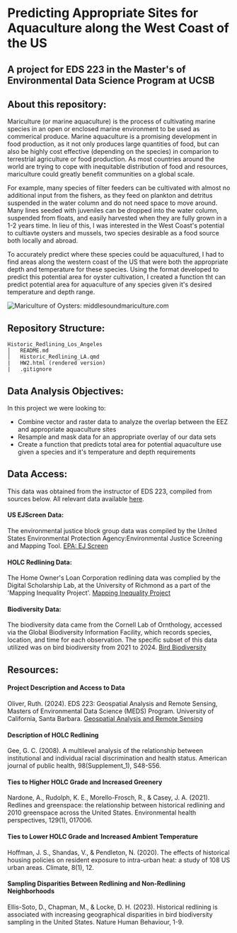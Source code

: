 # Predicting Appropriate Sites for Aquaculture along the West Coast of the US
## A project for EDS 223 in the Master's of Environmental Data Science Program at UCSB

## About this repository:
Mariculture (or marine aquaculture) is the process of cultivating marine species in an open or enclosed marine environment to be used as commerical produce. Marine aquaculture is a promising development in food production, as it not only produces large quantities of food, but can also be highly cost effective (depending on the species) in comparion to terrestrial agriculture or food production. As most countries around the world are trying to cope with inequitable distribution of food and resources, mariculture could greatly benefit communities on a global scale.

For example, many species of filter feeders can be cultivated with almost no additional input from the fishers, as they feed on plankton and detritus suspended in the water column and do not need space to move around. Many lines seeded with juveniles can be dropped into the water column, suspended from floats, and easily harvested when they are fully grown in a 1-2 years time. In lieu of this, I was interested in the West Coast's potential to cultiavte oysters and mussels, two species desirable as a food source both locally and abroad. 

To accurately predict where these species could be aquacultured, I had to find areas along the western coast of the US that were both the appropriate depth and temperature for these species. Using the format developed to predict this potential area for oyster cultivation, I created a function tht can predict potential area for aquaculture of any species given it's desired temperature and depth range.

 
![Mariculture of Oysters: middlesoundmariculture.com](https://img1.wsimg.com/isteam/ip/e6715026-e6cc-42bb-a6e0-c2abe7d97162/DJI_0550.jpg/:/) 

## Repository Structure:
```
Historic_Redlining_Los_Angeles
│   README.md
│   Historic_Redlining_LA.qmd
|   HW2.html (rendered version)
|   .gitignore
```


## Data Analysis Objectives:
In this project we were looking to:
- Combine vector and raster data to analyze the overlap between the EEZ and appropriate aquaculture sites
- Resample and mask data for an appropriate overlay of our data sets
- Create a function that predicts total area for potential aquaculture use given a species and it's temperature and depth requirements 


## Data Access:
This data was obtained from the instructor of EDS 223, compiled from sources below.
All relevant data available [here](https://drive.google.com/file/d/14CauXFZkVh_6z2Euq0m1Sq1kHQ31fiMk/view?usp=drive_link).

#### US EJScreen Data:
The environmental justice block group data was compiled by the United States Environmental Protection Agency:Environmental Justice Screening and Mapping Tool. 
<a href="https://www.epa.gov/ejscreen/purposes-and-uses-ejscreen" target="_blank">EPA: EJ Screen</a>

#### HOLC Redlining Data:
The Home Owner's Loan Corporation redlining data was complied by the Digital Scholarship Lab, at the University of Richmond as a part of the 'Mapping Inequality Project'. 
<a href= "https://dsl.richmond.edu/panorama/redlining/data" target= "_blank">Mapping Inequality Project</a> 

#### Biodiversity Data:
The biodiversity data came from the Cornell Lab of Ornthology, accessed via the Global Biodiversity Information Facility, which records species, location, and time for each observation. The specific subset of this data utilized was on bird biodiversity from 2021 to 2024. 
<a href= "https://www.gbif.org/dataset/4fa7b334-ce0d-4e88-aaae-2e0c138d049e" target= "_blank">Bird Biodiversity</a> 

## Resources:

#### Project Description and Access to Data
Oliver, Ruth. (2024). EDS 223: Geospatial Analysis and Remote Sensing, Masters of Environmental Data Science (MEDS) Program. University of California, Santa Barbara. <a href="https://eds-223-geospatial.github.io/" target="_blank">Geospatial Analysis and Remote Sensing</a>

#### Description of HOLC Redlining
Gee, G. C. (2008). A multilevel analysis of the relationship between institutional and individual racial discrimination and health status. American journal of public health, 98(Supplement_1), S48-S56.

#### Ties to Higher HOLC Grade and Increased Greenery
Nardone, A., Rudolph, K. E., Morello-Frosch, R., & Casey, J. A. (2021). Redlines and greenspace: the relationship between historical redlining and 2010 greenspace across the United States. Environmental health perspectives, 129(1), 017006.

#### Ties to Lower HOLC Grade and Increased Ambient Temperature
Hoffman, J. S., Shandas, V., & Pendleton, N. (2020). The effects of historical housing policies on resident exposure to intra-urban heat: a study of 108 US urban areas. Climate, 8(1), 12.

#### Sampling Disparities Between Redlining and Non-Redlining Neighborhoods
Ellis-Soto, D., Chapman, M., & Locke, D. H. (2023). Historical redlining is associated with increasing geographical disparities in bird biodiversity sampling in the United States. Nature Human Behaviour, 1-9.

